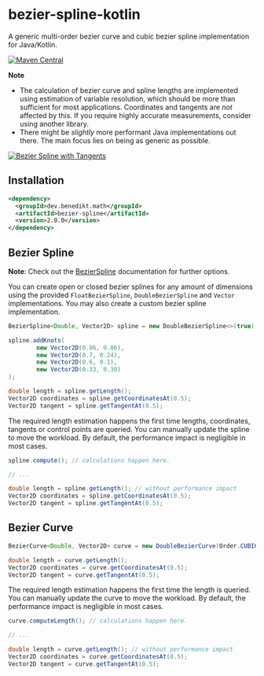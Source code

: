 bezier-spline-kotlin
====================

A generic multi-order bezier curve and cubic bezier spline implementation for Java/Kotlin.

[![Maven Central](https://img.shields.io/badge/maven_central-2.0.0-green)](https://central.sonatype.com/artifact/dev.benedikt.math/bezier-spline)

**Note**
* The calculation of bezier curve and spline lengths are implemented using estimation of variable resolution, which should be more than sufficient for most applications. Coordinates and tangents are _not_ affected by this. If you require highly accurate measurements, consider using another library.
* There might be _slightly_ more performant Java implementations out there. The main focus lies on being as generic as possible.

[![Bezier Spline with Tangents](./example/result.gif)](./example/Example.java)

Installation
------------

```xml
<dependency>
  <groupId>dev.benedikt.math</groupId>
  <artifactId>bezier-spline</artifactId>
  <version>2.0.0</version>
</dependency>
```

Bezier Spline
-------------

**Note**: Check out the [BezierSpline](https://github.com/Bw2801/bezier-spline-kotlin/wiki/BezierSpline) documentation for further options.

You can create open or closed bezier splines for any amount of dimensions using the provided `FloatBezierSpline`,
`DoubleBezierSpline` and `Vector` implementations. You may also create a custom bezier spline implementation.

```java
BezierSpline<Double, Vector2D> spline = new DoubleBezierSpline<>(true);

spline.addKnots(
        new Vector2D(0.06, 0.06),
        new Vector2D(0.7, 0.24),
        new Vector2D(0.6, 0.1),
        new Vector2D(0.33, 0.39)
);

double length = spline.getLength();
Vector2D coordinates = spline.getCoordinatesAt(0.5);
Vector2D tangent = spline.getTangentAt(0.5);
```

The required length estimation happens the first time lengths, coordinates, tangents or control points are queried. You can manually update the spline to move the workload. By default, the performance impact is negligible in most cases.

```java
spline.compute(); // calculations happen here.

// ...

double length = spline.getLength(); // without performance impact
Vector2D coordinates = spline.getCoordinatesAt(0.5);
Vector2D tangent = spline.getTangentAt(0.5);
```


Bezier Curve
------------

```java
BezierCurve<Double, Vector2D> curve = new DoubleBezierCurve(Order.CUBIC, from, to, controlPoints);

double length = curve.getLength();
Vector2D coordinates = curve.getCoordinatesAt(0.5);
Vector2D tangent = curve.getTangentAt(0.5);
```

The required length estimation happens the first time the length is queried. You can manually update the curve to move the workload. By default, the performance impact is negligible in most cases.

```java
curve.computeLength(); // calculations happen here.

// ...

double length = curve.getLength(); // without performance impact
Vector2D coordinates = curve.getCoordinatesAt(0.5);
Vector2D tangent = curve.getTangentAt(0.5);
```
